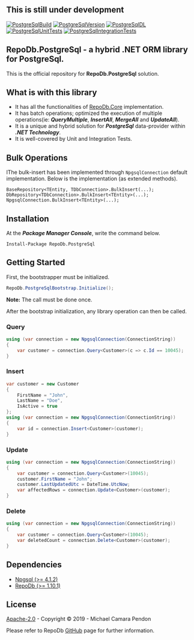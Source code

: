 ## This is still under development

[![PostgreSqlBuild](https://img.shields.io/appveyor/ci/mikependon/repodb-6adn4?style=flat-square)](https://ci.appveyor.com/project/mikependon/repodb-6adn4)
[![PostgreSqlVersion](https://img.shields.io/nuget/v/RepoDb.PostgreSql?style=flat-square)](https://www.nuget.org/packages/RepoDb.PostgreSql)
[![PostgreSqlDL](https://img.shields.io/nuget/dt/repodb.postgresql?style=flat-square)](https://www.nuget.org/packages/RepoDb.PostgreSql)
[![PostgreSqlUnitTests](https://img.shields.io/appveyor/tests/mikependon/repodb-t2hy7?label=unit&style=flat-square)](https://ci.appveyor.com/project/mikependon/repodb-t2hy7/build/tests)
[![PostgreSqlIntegrationTests](https://img.shields.io/appveyor/tests/mikependon/repodb-o4t48?label=integration&style=flat-square)](https://ci.appveyor.com/project/mikependon/repodb-o4t48/build/tests)

## RepoDb.PostgreSql - a hybrid .NET ORM library for PostgreSql.

This is the official repository for **RepoDb.PostgreSql** solution.

## What is with this library

- It has all the functionalities of [RepoDb.Core](https://github.com/mikependon/RepoDb/tree/master/RepoDb.Core) implementation.
- It has batch operations; optimized the execution of multiple operations(ie: ***QueryMultiple***, ***InsertAll***, ***MergeAll*** and ***UpdateAll***).
- It is a unique and hybrid solution for ***PostgreSql*** data-provider within ***.NET Technology***.
- It is well-covered by Unit and Integration Tests.

## Bulk Operations 

IThe bulk-insert has been implemented through `NpgsqlConnection` default implementation. Below is the implementation (as extended methods).

`
BaseRepository<TEntity, TDbConnection>.BulkInsert(...);
DbRepository<TDbConnection>.BulkInsert<TEntity>(...);
NpgsqlConnection.BulkInsert<TEntity>(...);
`

## Installation

At the ***Package Manager Console***, write the command below.

```
Install-Package RepoDb.PostgreSql
```

## Getting Started

First, the bootstrapper must be initialized.

```csharp
RepoDb.PostgreSqlBootstrap.Initialize();
```

**Note:** The call must be done once.

After the bootstrap initialization, any library operation can then be called.

### Query

```csharp
using (var connection = new NpgsqlConnection(ConnectionString))
{
	var customer = connection.Query<Customer>(c => c.Id == 10045);
}
```

### Insert

```csharp
var customer = new Customer
{
	FirstName = "John",
	LastName = "Doe",
	IsActive = true
};
using (var connection = new NpgsqlConnection(ConnectionString))
{
	var id = connection.Insert<Customer>(customer);
}
```

### Update

```csharp
using (var connection = new NpgsqlConnection(ConnectionString))
{
	var customer = connection.Query<Customer>(10045);
	customer.FirstName = "John";
	customer.LastUpdatedUtc = DateTime.UtcNow;
	var affectedRows = connection.Update<Customer>(customer);
}
```

### Delete

```csharp
using (var connection = new NpgsqlConnection(ConnectionString))
{
	var customer = connection.Query<Customer>(10045);
	var deletedCount = connection.Delete<Customer>(customer);
}
```

## Dependencies

- [Npgsql (>= 4.1.2)](https://www.nuget.org/packages/Npgsql/)
- [RepoDb (>= 1.10.1)](https://www.nuget.org/packages/RepoDb.SqLite/)

## License

[Apache-2.0](http://apache.org/licenses/LICENSE-2.0.html) - Copyright © 2019 - Michael Camara Pendon

Please refer to RepoDb [GitHub](https://github.com/mikependon/RepoDb) page for further information.

